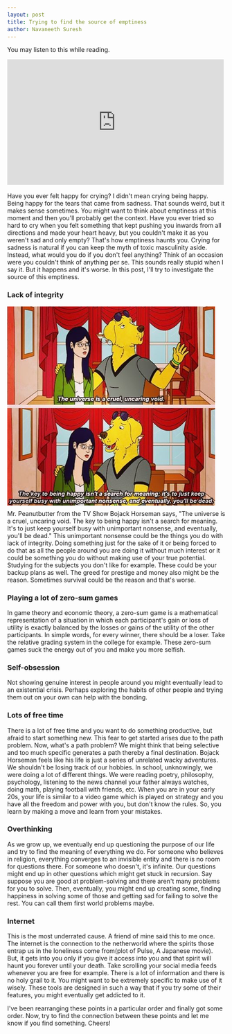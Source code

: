 ```yaml
---
layout: post
title: Trying to find the source of emptiness
author: Navaneeth Suresh
---
```


You may listen to this while reading.
<iframe width="500" height="290" src="https://www.youtube.com/embed/9eWewdTkghM" frameborder="0" allow="accelerometer; autoplay; encrypted-media; gyroscope; picture-in-picture"></iframe>
<br/>

Have you ever felt happy for crying? I didn't mean crying being happy. Being happy for the tears that came from sadness. That sounds weird, but it makes sense sometimes. You might want to think about emptiness at this moment and then you'll probably get the context. Have you ever tried so hard to cry when you felt something that kept pushing you inwards from all directions and made your heart heavy, but you couldn't make it as you weren't sad and only empty? That's how emptiness haunts you. Crying for sadness is natural if you can keep the myth of toxic masculinity aside. Instead, what would you do if you don't feel anything? Think of an occasion were you couldn't think of anything per se. This sounds really stupid when I say it. But it happens and it's worse. In this post, I'll try to investigate the source of this emptiness.

### Lack of integrity
<img src="https://raw.githubusercontent.com/themousepotato/themousepotato.github.io/master/images/peanutbutter-quote-1.jpg" style="float:left;margin-right: 10px; margin-bottom: 10px;margin-right:100%;">
Mr. Peanutbutter from the TV Show Bojack Horseman says, "The universe is a cruel, uncaring void. The key to being happy isn't a search for meaning. It's to just keep yourself busy with unimportant nonsense, and eventually, you'll be dead." This unimportant nonsense could be the things you do with lack of integrity. Doing something just for the sake of it or being forced to do that as all the people around you are doing it without much interest or it could be something you do without making use of your true potential. Studying for the subjects you don't like for example. These could be your backup plans as well. The greed for prestige and money also might be the reason. Sometimes survival could be the reason and that's worse.

### Playing a lot of zero-sum games
In game theory and economic theory, a zero-sum game is a mathematical representation of a situation in which each participant's gain or loss of utility is exactly balanced by the losses or gains of the utility of the other participants. In simple words, for every winner, there should be a loser. Take the relative grading system in the college for example. These zero-sum games suck the energy out of you and make you more selfish.

### Self-obsession
Not showing genuine interest in people around you might eventually lead to an existential crisis. Perhaps exploring the habits of other people and trying them out on your own can help with the bonding.

### Lots of free time
There is a lot of free time and you want to do something productive, but afraid to start something new. This fear to get started arises due to the path problem. Now, what's a path problem? We might think that being selective and too much specific generates a path thereby a final destination. Bojack Horseman feels like his life is just a series of unrelated wacky adventures. We shouldn't be losing track of our hobbies. In school, unknowingly, we were doing a lot of different things. We were reading poetry, philosophy, psychology, listening to the news channel your father always watches, doing math, playing football with friends, etc. When you are in your early 20s, your life is similar to a video game which is played on strategy and you have all the freedom and power with you, but don't know the rules. So, you learn by making a move and learn from your mistakes.

### Overthinking
As we grow up, we eventually end up questioning the purpose of our life and try to find the meaning of everything we do. For someone who believes in religion, everything converges to an invisible entity and there is no room for questions there. For someone who doesn't, it's infinite. Our questions might end up in other questions which might get stuck in recursion. Say suppose you are good at problem-solving and there aren't many problems for you to solve. Then, eventually, you might end up creating some, finding happiness in solving some of those and getting sad for failing to solve the rest. You can call them first world problems maybe.

### Internet
This is the most underrated cause. A friend of mine said this to me once. The internet is the connection to the netherworld where the spirits those entrap us in the loneliness come from(plot of Pulse, A Japanese movie). But, it gets into you only if you give it access into you and that spirit will haunt you forever until your death. Take scrolling your social media feeds whenever you are free for example. There is a lot of information and there is no holy grail to it. You might want to be extremely specific to make use of it wisely. These tools are designed in such a way that if you try some of their features, you might eventually get addicted to it.

I've been rearranging these points in a particular order and finally got some order. Now, try to find the connection between these points and let me know if you find something. Cheers!
